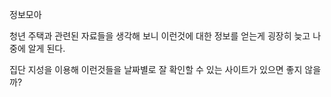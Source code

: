 정보모아

청년 주택과 관련된 자료들을 생각해 보니 
이런것에 대한 정보를 얻는게 굉장히 늦고 나중에 알게 된다.

집단 지성을 이용해 이런것들을 날짜별로 잘 확인할 수 있는 사이트가 있으면 좋지 않을까?